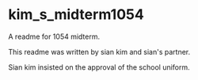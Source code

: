 # kim_s_midterm1054
A readme for 1054 midterm.

This readme was written by sian kim and sian's partner.

Sian kim insisted on the approval of the school uniform.
